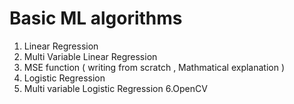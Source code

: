 # Basic ML algorithms #

1. Linear Regression
2. Multi Variable Linear Regression
3. MSE function ( writing from scratch , Mathmatical explanation )
4. Logistic Regression
5. Multi variable Logistic Regression
6.OpenCV
